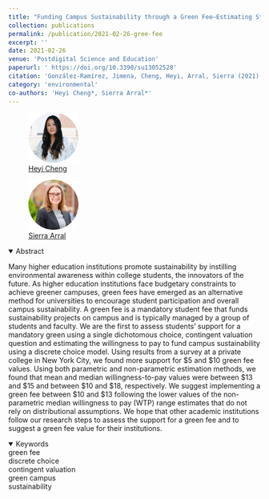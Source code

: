 ```yaml
---
title: "Funding Campus Sustainability through a Green Fee—Estimating Students’ Willingness to Pay"
collection: publications
permalink: /publication/2021-02-26-gree-fee
excerpt: ''
date: 2021-02-26
venue: 'Postdigital Science and Education'
paperurl: ' https://doi.org/10.3390/su13052528'
citation: 'González-Ramírez, Jimena, Cheng, Heyi, Arral, Sierra (2021). &quot;Funding Campus Sustainability through a Green Fee—Estimating Students’ Willingness to Pay&quot; <i> Sustainability </i>. 13(5): 2528'
category: 'environmental'
co-authors: 'Heyi Cheng*, Sierra Arral*'
---
```


<body>
<div class="image-container">
        <figure>
            <img src="/images/co-authors/heyi_cheng.png" width="100" height="auto">
            <figcaption><a href="https://www.linkedin.com/in/heyi-cheng/" target="_blank">Heyi Cheng</a></figcaption>
        </figure>
        <figure>
            <img src="/images/co-authors/sierra_arral.png" width="100" height="auto">
            <figcaption><a href="https://www.linkedin.com/in/sierra-arral/" target="_blank">Sierra Arral</a></figcaption>
        </figure>           
        <!-- Add more images as needed -->
    </div>
</body>


<details open>
<summary>
Abstract
</summary>

<p>
Many higher education institutions promote sustainability by instilling environmental awareness within college students, the innovators of the future. As higher education institutions face budgetary constraints to achieve greener campuses, green fees have emerged as an alternative method for universities to encourage student participation and overall campus sustainability. A green fee is a mandatory student fee that funds sustainability projects on campus and is typically managed by a group of students and faculty. We are the first to assess students’ support for a mandatory green using a single dichotomous choice, contingent valuation question and estimating the willingness to pay to fund campus sustainability using a discrete choice model. Using results from a survey at a private college in New York City, we found more support for $5 and $10 green fee values. Using both parametric and non-parametric estimation methods, we found that mean and median willingness-to-pay values were between $13 and $15 and between $10 and $18, respectively. We suggest implementing a green fee between $10 and $13 following the lower values of the non-parametric median willingness to pay (WTP) range estimates that do not rely on distributional assumptions. We hope that other academic institutions follow our research steps to assess the support for a green fee and to suggest a green fee value for their institutions.
</p>

</details>

<details open>
<summary>
Keywords
</summary>
green fee <br> 
discrete choice <br>
contingent valuation <br>
green campus <br>
sustainability <br>

<br>

</details>